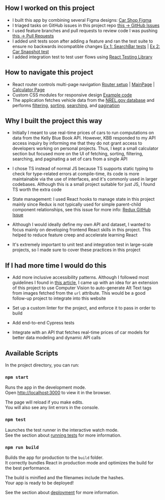 ## How I worked on this project

- I built this app by combining several Figma designs: [Car Shop Figma](<https://www.figma.com/file/wKzgNGmmo7NsIcxkgwjhFK/Car-Shop-Landing-Page-(Community)?type=design&node-id=0-1&mode=design>)
- I triaged tasks on GitHub issues in this project repo [this -> GitHub Issues](https://github.com/RyanJHamby/EV-Breakeven-Calculator/issues)
- I used feature branches and pull requests to review code I was pushing [this -> Pull Requests](https://github.com/RyanJHamby/EV-Breakeven-Calculator/pulls?q=is%3Apr+is%3Aclosed)
- I added unit tests soon after adding a feature and ran the test suite to ensure no backwards incompatible changes [Ex 1: SearchBar tests](https://github.com/RyanJHamby/EV-Breakeven-Calculator/blob/main/src/components/searchbar/Searchbar.test.tsx) | [Ex 2: Car Snapshot test](https://github.com/RyanJHamby/EV-Breakeven-Calculator/blob/main/src/components/car/Car.test.tsx)
- I added integration test to test user flows using [React Testing Library]()

## How to navigate this project
- React router controls multi-page navigation [Router setup](https://github.com/RyanJHamby/EV-Breakeven-Calculator/blob/main/src/routes.tsx) | [MainPage](https://github.com/RyanJHamby/EV-Breakeven-Calculator/blob/main/src/pages/MainPage.tsx) | [Calculator Page](https://github.com/RyanJHamby/EV-Breakeven-Calculator/blob/main/src/pages/CalculatorPage.tsx)
- Custom CSS modules for responsive design [Example code](https://github.com/RyanJHamby/EV-Breakeven-Calculator/tree/main/src/style)
- The application fetches vehicle data from the [NREL.gov database](https://developer.nrel.gov/docs/transportation/vehicles-v1/) and performs [filtering](https://github.com/RyanJHamby/EV-Breakeven-Calculator/blob/main/src/components/sidebar/FilterSidebar.tsx), [sorting](https://github.com/RyanJHamby/EV-Breakeven-Calculator/blob/main/src/components/sortbar/Sortbar.tsx), [searching](https://github.com/RyanJHamby/EV-Breakeven-Calculator/blob/main/src/components/searchbar/Searchbar.tsx), and [pagination](https://github.com/RyanJHamby/EV-Breakeven-Calculator/blob/main/src/components/paginationbar/PaginationBar.tsx)

## Why I built the project this way
- Initially I meant to use real-time prices of cars to run computations on data from the Kelly Blue Book API. However, KBB responded to my API access inquiry by informing me that they do not grant access to developers working on personal projects. Thus, I kept a small calculator section but focused more on the UI of fetching, sorting, filtering, searching, and paginating a set of cars from a single API

- I chose TS instead of normal JS because TS supports static typing to check for type-related errors at compile-time, its code is more maintainable via the use of interfaces, and it's commonly used in larger codebases. Although this is a small project suitable for just JS, I found TS worth the extra code

- State management: I used React hooks to manage state in this project mainly since Redux is not typically used for simple parent-child component relationships, see this issue for more info: [Redux GitHub Issue](https://github.com/RyanJHamby/EV-Breakeven-Calculator/issues/16)

- Although I would ideally define my own API and dataset, I wanted to focus mainly on developing frontend React skills in this project. This helped to reduce feature creep and accelerate learning React

- It's extremely important to unit test and integration test in large-scale projects, so I made sure to cover these practices in this project

## If I had more time I would do this
- Add more inclusive accessibility patterns. Although I followed most guidelines I found in [this article](https://uxdesign.cc/accessibility-patterns-all-front-end-developers-should-know-b5d705c42b4c), I came up with an idea for an extension of this project to use Computer Vision to auto-generate Alt Text tags from images fetched from the `url` attribute. This would be a good follow-up project to integrate into this website

- Set up a custom linter for the project, and enforce it to pass in order to build

- Add end-to-end Cypress tests

- Integrate with an API that fetches real-time prices of car models for better data modeling and dynamic API calls

## Available Scripts

In the project directory, you can run:

### `npm start`

Runs the app in the development mode.\
Open [http://localhost:3000](http://localhost:3000) to view it in the browser.

The page will reload if you make edits.\
You will also see any lint errors in the console.

### `npm test`

Launches the test runner in the interactive watch mode.\
See the section about [running tests](https://facebook.github.io/create-react-app/docs/running-tests) for more information.

### `npm run build`

Builds the app for production to the `build` folder.\
It correctly bundles React in production mode and optimizes the build for the best performance.

The build is minified and the filenames include the hashes.\
Your app is ready to be deployed!

See the section about [deployment](https://facebook.github.io/create-react-app/docs/deployment) for more information.
